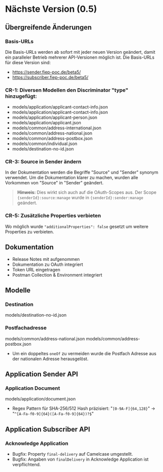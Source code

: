 # Nächste Version (0.5)

## Übergreifende Änderungen

### Basis-URLs
Die Basis-URLs werden ab sofort mit jeder neuen Version geändert, damit ein paralleler Betrieb mehrerer API-Versionen möglich ist.
Die Basis-URLs für diese Version sind:
- https://sender.fiep-poc.de/beta5/
- https://subscriber.fiep-poc.de/beta5/

### CR-1: Diversen Modellen den Discriminator "type" hinzugefügt:
- models/application/applicant-contact-info.json
- models/application/applicant-contact-info.json
- models/application/applicant-person.json
- models/application/applicant.json
- models/common/address-international.json
- models/common/address-national.json
- models/common/address-postbox.json
- models/common/individual.json
- models/destination-no-id.json

### CR-3: Source in Sender ändern
In der Dokumentation werden die Begriffe "Source" und "Sender" synonym verwendet. Um die Dokumentation klarer zu machen, wurden alle Vorkommen von "Source" in "Sender" geändert.

<!-- theme: warning -->
> **Hinweis:** Dies wirkt sich auch auf die OAuth-Scopes aus. Der Scope `{senderId}:source:manage` wurde in `{senderId}:sender:manage` geändert.

### CR-5: Zusätzliche Properties verbieten
Wo möglich wurde `"additionalProperties": false` gesetzt um weitere Properties zu verbieten.

## Dokumentation
- Release Notes mit aufgenommen
- Dokumentation zu OAuth integriert
- Token URL eingetragen
- Postman Collection & Environment integriert

## Modelle

### Destination
models/destination-no-id.json

### Postfachadresse
models/common/address-national.json
models/common/address-postbox.json
- Um ein doppeltes `oneOf` zu vermeiden wurde die Postfach Adresse aus der nationalen Adresse herausgelöst.

## Application Sender API

### Application Document
models/application/document.json
- Regex Pattern für SHA-256/512 Hash präzisiert: "`[0-9A-F]{64,128}`" -> "`^[A-Fa-f0-9]{64}([A-Fa-f0-9]{64})?$`"

## Application Subscriber API

### Acknowledge Application
- Bugfix: Property `final-delivery` auf Camelcase umgestellt.
- Bugfix: Angaben von `finalDelivery` in Acknowledge Application ist verpflichtend.
